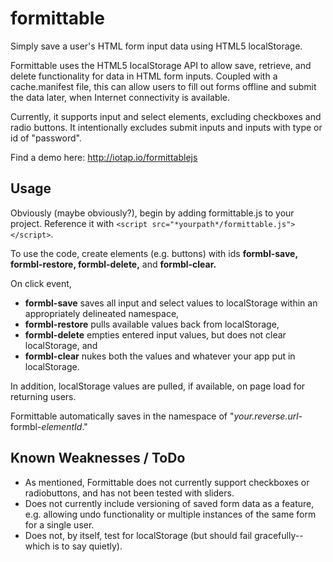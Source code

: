 # formittable
Simply save a user's HTML form input data using HTML5 localStorage.

Formittable uses the HTML5 localStorage API to allow save, retrieve, and delete functionality for data in HTML form inputs. Coupled with a cache.manifest file, this can allow users to fill out forms offline and submit the data later, when Internet connectivity is available.

Currently, it supports input and select elements, excluding checkboxes and radio buttons. It intentionally excludes submit inputs and inputs with type or id of "password".

Find a demo here: http://iotap.io/formittablejs

## Usage

Obviously (maybe obviously?), begin by adding formittable.js to your project. Reference it with `<script src="*yourpath*/formittable.js"></script>`.

To use the code, create elements (e.g. buttons) with ids **formbl-save, formbl-restore, formbl-delete,** and **formbl-clear.**

On click event, 

- **formbl-save** saves all input and select values to localStorage within an appropriately delineated namespace,
- **formbl-restore** pulls available values back from localStorage,
- **formbl-delete** empties entered input values, but does not clear localStorage, and
- **formbl-clear** nukes both the values and whatever your app put in localStorage.

In addition, localStorage values are pulled, if available, on page load for returning users.

Formittable automatically saves in the namespace of "*your.reverse.url*-formbl-*elementId*."

## Known Weaknesses / ToDo

- As mentioned, Formittable does not currently support checkboxes or radiobuttons, and has not been tested with sliders.
- Does not currently include versioning of saved form data as a feature, e.g. allowing undo functionality or multiple instances of the same form for a single user.
- Does not, by itself, test for localStorage (but should fail gracefully--which is to say quietly). 
